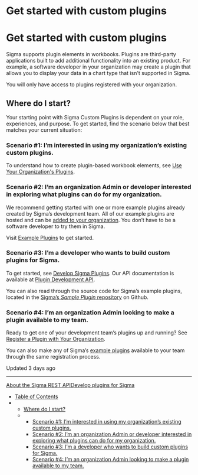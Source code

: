 # Get started with custom plugins

# Get started with custom plugins

Sigma supports plugin elements in workbooks. Plugins are third-party applications built to add additional functionality into an existing product. For example, a software developer in your organization may create a plugin that allows you to display your data in a chart type that isn't supported in Sigma.

You will only have access to plugins registered with your organization.

## Where do I start?

Your starting point with Sigma Custom Plugins is dependent on your role, experiences, and purpose. To get started, find the scenario below that best matches your current situation:

### Scenario #1: I’m interested in using my organization’s existing custom plugins.

To understand how to create plugin-based workbook elements, see [Use Your Organization's Plugins](/docs/use-your-organizations-plugins).

### Scenario #2: I’m an organization Admin or developer interested in exploring what plugins can do for my organization.

We recommend getting started with one or more example plugins already created by Sigma’s development team. All of our example plugins are hosted and can be [added to your organization](/docs/register-a-plugin-with-your-sigma-organization). You don’t have to be a software developer to try them in Sigma.

Visit [Example Plugins](/docs/plugin-examples) to get started.

### Scenario #3: I’m a developer who wants to build custom plugins for Sigma.

To get started, see [Develop Sigma Plugins](/docs/develop-plugins-for-sigma). Our API documentation is available at [Plugin Development API](/docs/plugin-development-api).

You can also read through the source code for Sigma’s example plugins, located in the [Sigma’s *Sample Plugin* repository](https://github.com/sigmacomputing/sigma-sample-plugins) on Github.

### Scenario #4: I’m an organization Admin looking to make a plugin available to my team.

Ready to get one of your development team’s plugins up and running? See [Register a Plugin with Your Organization](/docs/register-a-plugin-with-your-sigma-organization).

You can also make any of Sigma’s [example plugins](/docs/plugin-examples) available to your team through the same registration process.

Updated 3 days ago

---

[About the Sigma REST API](/docs/get-started-with-sigmas-api)[Develop plugins for Sigma](/docs/develop-plugins-for-sigma)

* [Table of Contents](#)
* + [Where do I start?](#where-do-i-start)
  + - [Scenario #1: I’m interested in using my organization’s existing custom plugins.](#scenario-1-im-interested-in-using-my-organizations-existing-custom-plugins)
    - [Scenario #2: I’m an organization Admin or developer interested in exploring what plugins can do for my organization.](#scenario-2-im-an-organization-admin-or-developer-interested-in-exploring-what-plugins-can-do-for-my-organization)
    - [Scenario #3: I’m a developer who wants to build custom plugins for Sigma.](#scenario-3-im-a-developer-who-wants-to-build-custom-plugins-for-sigma)
    - [Scenario #4: I’m an organization Admin looking to make a plugin available to my team.](#scenario-4-im-an-organization-admin-looking-to-make-a-plugin-available-to-my-team)